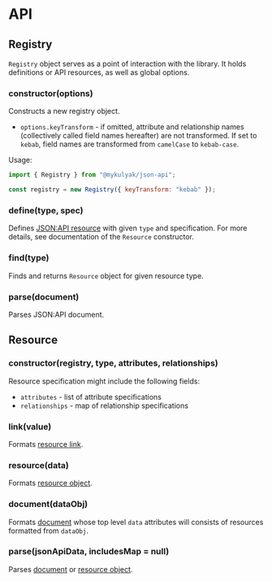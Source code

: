 # API

## Registry

`Registry` object serves as a point of interaction with the library. It holds definitions or API resources, as well as global options.

### constructor(options)

Constructs a new registry object.

- `options.keyTransform` - if omitted, attribute and relationship names (collectively called field names hereafter) are not transformed. If set to `kebab`, field names are transformed from `camelCase` to `kebab-case`.

Usage:

```js
import { Registry } from "@mykulyak/json-api";

const registry = new Registry({ keyTransform: "kebab" });
```

### define(type, spec)

Defines [JSON:API resource](https://jsonapi.org/format/#document-resource-objects) with given `type` and specification. For more details, see documentation of the `Resource` constructor.

### find(type)

Finds and returns `Resource` object for given resource type.

### parse(document)

Parses JSON:API document.

## Resource

### constructor(registry, type, attributes, relationships)

Resource specification might include the following fields:

- `attributes` - list of attribute specifications
- `relationships` - map of relationship specifications

### link(value)

Formats [resource link](https://jsonapi.org/format/#document-resource-object-identification).

### resource(data)

Formats [resource object](https://jsonapi.org/format/#document-resource-object-identification).

### document(dataObj)

Formats [document](https://jsonapi.org/format/#document-resource-object-identification) whose top level `data` attributes will consists of resources formatted from `dataObj`.

### parse(jsonApiData, includesMap = null)

Parses [document](https://jsonapi.org/format/#document-resource-object-identification) or [resource object](https://jsonapi.org/format/#document-resource-object-identification).
